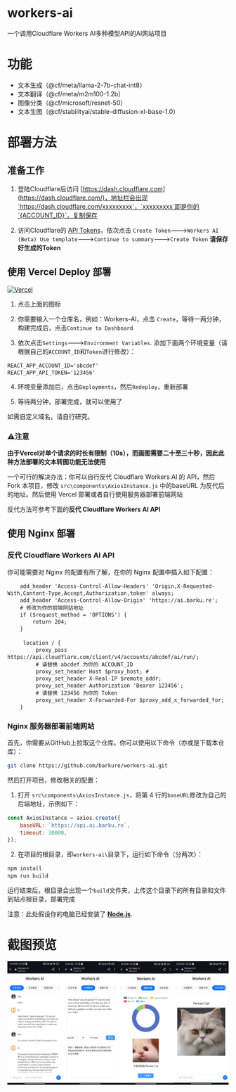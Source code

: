 # workers-ai
一个调用Cloudflare Workers AI多种模型API的AI网站项目
# 功能
- 文本生成（@cf/meta/llama-2-7b-chat-int8）
- 文本翻译（@cf/meta/m2m100-1.2b）
- 图像分类（@cf/microsoft/resnet-50）
- 文本生图（@cf/stabilityai/stable-diffusion-xl-base-1.0）
# 部署方法
## 准备工作
1. 登陆Cloudflare后访问 [https://dash.cloudflare.com](https://dash.cloudflare.com/)，地址栏会出现`https://dash.cloudflare.com/xxxxxxxxx`，`xxxxxxxxx`即是你的`{ACCOUNT_ID}`，复制保存

2. 访问Cloudflare的 [API Tokens](https://dash.cloudflare.com/profile/api-tokens)，依次点击 `Create Token`--->`Workers AI (Beta) Use template`--->`Continue to summary`--->`Create Token`
**请保存好生成的Token**

## 使用 Vercel Deploy 部署

[![Vercel](https://vercel.com/button)](https://vercel.com/import/project?template=https://github.com/barkure/workers-ai)

1. 点击上面的图标

2. 你需要输入一个仓库名，例如：Workers-AI，点击 `Create`，等待一两分钟，构建完成后，点击`Continue to Dashboard`

3. 依次点击`Settings`--->`Environment Variables`. 
添加下面两个环境变量（请根据自己的`ACCOUNT_ID`和`Token`进行修改）：
```
REACT_APP_ACCOUNT_ID='abcdef'
REACT_APP_API_TOKEN='123456'
```

4. 环境变量添加后，点击`Deployments`，然后`Redeploy`，重新部署

5. 等待两分钟，部署完成，就可以使用了

如需自定义域名，请自行研究。

### ⚠注意
 **由于Vercel对单个请求的时长有限制（10s），而画图需要二十至三十秒，因此此种方法部署的文本转图功能无法使用**

一个可行的解决办法：你可以自行反代 Cloudflare Workers AI 的 API，然后 Fork 本项目，修改 `src\components\AxiosInstance.js` 中的baseURL 为反代后的地址。然后使用 Vercel 部署或者自行使用服务器部署前端网站

反代方法可参考下面的**反代 Cloudflare Workers AI API**
## 使用 Nginx 部署
### 反代 Cloudflare Workers AI API
你可能需要对 Nginx 的配置有所了解，在你的 Nginx 配置中插入如下配置：
```nginx
    add_header 'Access-Control-Allow-Headers' 'Origin,X-Requested-With,Content-Type,Accept,Authorization,token' always;
    add_header 'Access-Control-Allow-Origin' 'https://ai.barku.re';
    # 修改为你的前端网站地址
    if ($request_method = 'OPTIONS') {
    	return 204;
    }
  
     location / {
		 proxy_pass  https://api.cloudflare.com/client/v4/accounts/abcdef/ai/run/;
         # 请替换 abcdef 为你的 ACCOUNT_ID
		 proxy_set_header Host $proxy_host; # 
		 proxy_set_header X-Real-IP $remote_addr;
		 proxy_set_header Authorization 'Bearer 123456';
         # 请替换 123456 为你的 Token
		 proxy_set_header X-Forwarded-For $proxy_add_x_forwarded_for;
	}
```
### Nginx 服务器部署前端网站
首先，你需要从GitHub上拉取这个仓库。你可以使用以下命令（亦或是下载本仓库）：

```bash
git clone https://github.com/barkure/workers-ai.git
```
然后打开项目，修改相关的配置：
1. 打开 `src\components\AxiosInstance.js`，将第 4 行的`baseURL`修改为自己的后端地址，示例如下：
```javascript
const AxiosInstance = axios.create({
    baseURL: `https://api.ai.barku.re`,
    timeout: 30000,
});
```

2. 在项目的根目录，即`workers-ai\`目录下，运行如下命令（分两次）：
```bash
npm install
npm run build
```
运行结束后，根目录会出现一个`build`文件夹，上传这个目录下的所有目录和文件到站点根目录，部署完成

注意：此处假设你的电脑已经安装了 [**Node.js**](https://nodejs.org/).
# 截图预览
![截图](./screenshots/2023-12-10%20231250.png)